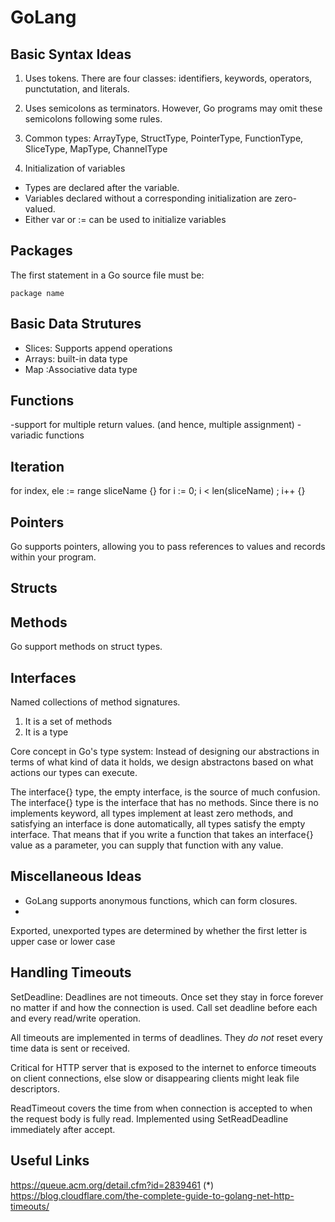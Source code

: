 # GoLang

## Basic Syntax Ideas

1. Uses tokens. There are four classes: identifiers, keywords, operators, punctutation, and literals. 
2. Uses semicolons as terminators. However, Go programs may omit these semicolons following some rules. 
3. Common types: ArrayType, StructType, PointerType, FunctionType, SliceType, MapType, ChannelType

4. Initialization of variables 
- Types are declared after the variable. 
- Variables declared without a corresponding initialization are zero-valued. 
- Either var <name> or <name> := can be used to initialize variables


## Packages

The first statement in a Go source file must be:

```
package name
```

## Basic Data Strutures

- Slices: Supports append operations
- Arrays: built-in data type
- Map :Associative data type

## Functions
-support for multiple return values. (and hence, multiple assignment) 
-variadic functions


## Iteration
for index, ele := range sliceName {}
for i := 0; i < len(sliceName) ; i++ {}

## Pointers
Go supports pointers, allowing you to pass references to values and records within your program.

## Structs

## Methods
Go support methods on struct types. 

## Interfaces

Named collections of method signatures.
1. It is a set of methods
2. It is a type

Core concept in Go's type system: 
Instead of designing our abstractions in terms of what kind of data it holds, we design abstractons based on what actions our types can execute.

The interface{} type, the empty interface, is the source of much confusion. The interface{} type is the interface that has no methods. Since there is no implements keyword, all types implement at least zero methods, and satisfying an interface is done automatically, all types satisfy the empty interface. That means that if you write a function that takes an interface{} value as a parameter, you can supply that function with any value. 


## Miscellaneous Ideas
- GoLang supports anonymous functions, which can form closures. 
- 
Exported, unexported types are determined by whether the first letter is upper case or lower case


## Handling Timeouts

SetDeadline:
Deadlines are not timeouts. Once set they stay in force forever no matter if and how the connection is used.
Call set deadline before each and every read/write operation.

All timeouts are implemented in terms of deadlines. They *do not* reset every time data is sent or received.

Critical for HTTP server that is exposed to the internet to enforce timeouts on client connections, else slow or disappearing clients might leak file descriptors.

ReadTimeout covers the time from when connection is accepted to when the request body is fully read. Implemented using SetReadDeadline immediately after accept.



## Useful Links

https://queue.acm.org/detail.cfm?id=2839461
(*) https://blog.cloudflare.com/the-complete-guide-to-golang-net-http-timeouts/
